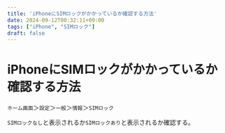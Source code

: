 ```yaml
---
title: 'iPhoneにSIMロックがかかっているか確認する方法'
date: 2024-09-12T00:32:11+09:00
tags: ["iPhone", "SIMロック"]
draft: false
---
```


# iPhoneにSIMロックがかかっているか確認する方法

`ホーム画面`＞`設定`＞`一般`＞`情報`＞`SIMロック`

`SIMロックなし`と表示されるか`SIMロックあり`と表示されるか確認する。
